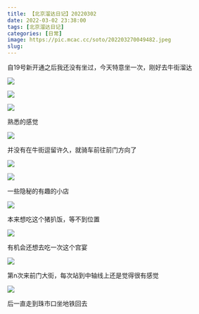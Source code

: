 ```yaml
---
title: 【北京溜达日记】20220302
date: 2022-03-02 23:38:00
tags: [北京溜达日记]
categories: [日常]
image: https://pic.mcac.cc/soto/202203270049482.jpeg
slug: 
---
```


自19号新开通之后我还没有坐过，今天特意坐一次，刚好去牛街溜达

![](https://pic.mcac.cc/soto/202203270048396.jpeg)

![](https://pic.mcac.cc/soto/202203270049247.jpeg)

![](https://pic.mcac.cc/soto/202203270049590.jpeg)

熟悉的感觉

![](https://pic.mcac.cc/soto/202203270049124.jpeg)

并没有在牛街逗留许久，就骑车前往前门方向了

![](https://pic.mcac.cc/soto/202203270049482.jpeg)

![](https://pic.mcac.cc/soto/202203270050901.jpeg)

一些隐秘的有趣的小店

![](https://pic.mcac.cc/soto/202203270051440.jpeg)

本来想吃这个猪扒饭，等不到位置

![](https://pic.mcac.cc/soto/202203270051813.jpeg)

有机会还想去吃一次这个宫宴

![](https://pic.mcac.cc/soto/202203270052554.jpeg)


第n次来前门大街，每次站到中轴线上还是觉得很有感觉

![](https://pic.mcac.cc/soto/202203270050233.jpeg)

后一直走到珠市口坐地铁回去